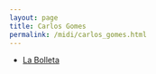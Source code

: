 ```yaml
---
layout: page
title: Carlos Gomes
permalink: /midi/carlos_gomes.html
---
```


* [La Bolleta](https://124700.selcdn.ru/srv.victor3d.com.br/midi/La_Bolleta.mid)